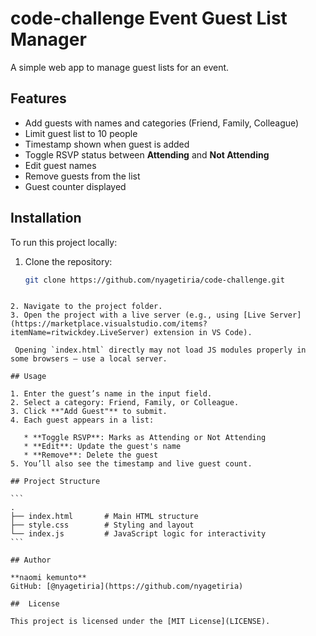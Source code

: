 # code-challenge Event Guest List Manager

A simple web app to manage guest lists for an event.

## Features

- Add guests with names and categories (Friend, Family, Colleague)
- Limit guest list to 10 people
- Timestamp shown when guest is added
- Toggle RSVP status between **Attending** and **Not Attending**
- Edit guest names
- Remove guests from the list
- Guest counter displayed

## Installation

To run this project locally:

1. Clone the repository:
   ```bash
   git clone https://github.com/nyagetiria/code-challenge.git
````

2. Navigate to the project folder.
3. Open the project with a live server (e.g., using [Live Server](https://marketplace.visualstudio.com/items?itemName=ritwickdey.LiveServer) extension in VS Code).

 Opening `index.html` directly may not load JS modules properly in some browsers — use a local server.

## Usage

1. Enter the guest’s name in the input field.
2. Select a category: Friend, Family, or Colleague.
3. Click **"Add Guest"** to submit.
4. Each guest appears in a list:

   * **Toggle RSVP**: Marks as Attending or Not Attending
   * **Edit**: Update the guest's name
   * **Remove**: Delete the guest
5. You’ll also see the timestamp and live guest count.

## Project Structure

```
.
├── index.html       # Main HTML structure
├── style.css        # Styling and layout
└── index.js         # JavaScript logic for interactivity
```

## Author

**naomi kemunto**
GitHub: [@nyagetiria](https://github.com/nyagetiria)

##  License

This project is licensed under the [MIT License](LICENSE).

